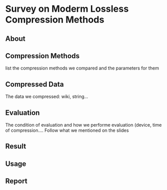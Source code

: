 # Survey on Moderm Lossless Compression Methods


## About

## Compression Methods
list the compression methods we compared and the parameters for them


## Compressed Data
The data we compressed: wiki, string...

## Evaluation
The condition of evaluation and how we performe evaluation (device, time of compression....
Follow what we mentioned on the slides 

## Result

## Usage

## Report